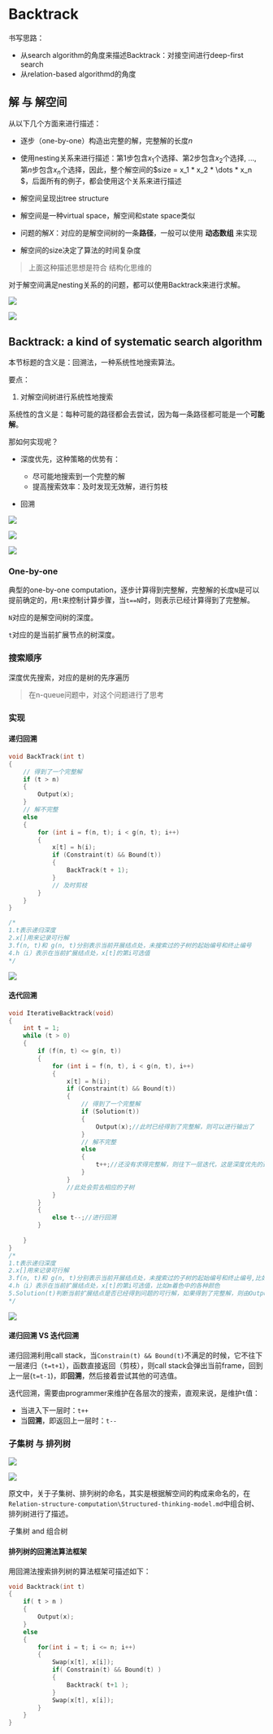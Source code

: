 # Backtrack

书写思路：

- 从search algorithm的角度来描述Backtrack：对接空间进行deep-first search
- 从relation-based algorithmd的角度

## 解 与 解空间



从以下几个方面来进行描述：

- 逐步（one-by-one）构造出完整的解，完整解的长度$n$

- 使用nesting关系来进行描述：第$1$步包含$x_1$个选择、第$2$步包含$x_2$个选择, ..., 第$n$步包含$x_n$个选择，因此，整个解空间的$size = x_1 * x_2 * \dots * x_n $，后面所有的例子，都会使用这个关系来进行描述
- 解空间呈现出tree structure
- 解空间是一种virtual space，解空间和state space类似
- 问题的解$X$：对应的是解空间树的一条**路径**，一般可以使用 **动态数组** 来实现
- 解空间的size决定了算法的时间复杂度

> 上面这种描述思想是符合 结构化思维的

对于解空间满足nesting关系的的问题，都可以使用Backtrack来进行求解。





![](./solution-space-1.jpg)

![](./solution-space-2.jpg)





## Backtrack: a kind of systematic search algorithm

本节标题的含义是：回溯法，一种系统性地搜索算法。

要点：

1. 对解空间树进行系统性地搜索

系统性的含义是：每种可能的路径都会去尝试，因为每一条路径都可能是一个**可能解**。

那如何实现呢？

- 深度优先，这种策略的优势有：
  - 尽可能地搜索到一个完整的解
  - 提高搜索效率：及时发现无效解，进行剪枝

- 回溯



![](./explaination-of-backtrack-1.jpg)



![](./explaination-of-backtrack-2.jpg)

![](./step-of-backtrack.jpg)

### One-by-one

典型的one-by-one computation，逐步计算得到完整解，完整解的长度`N`是可以提前确定的，用`t`来控制计算步骤，当`t==N`时，则表示已经计算得到了完整解。

`N`对应的是解空间树的深度。

`t`对应的是当前扩展节点的树深度。

### 搜索顺序

深度优先搜索，对应的是树的先序遍历

> 在n-queue问题中，对这个问题进行了思考

### 实现



#### 递归回溯

```c++
void BackTrack(int t)
{
    // 得到了一个完整解
	if (t > n)
    {
        Output(x);
    }
    // 解不完整
	else
    {
		for (int i = f(n, t); i < g(n, t); i++)
        {
			x[t] = h(i);
			if (Constraint(t) && Bound(t))
            {
                BackTrack(t + 1);
            }
            // 及时剪枝
		}
	}
}

/*
1.t表示递归深度
2.x[]用来记录可行解
3.f(n, t)和 g(n, t)分别表示当前开展结点处，未搜索过的子树的起始编号和终止编号
4.h（i）表示在当前扩展结点处，x[t]的第i可选值
*/
```

![](./recursive-backtrack.jpg)



#### 迭代回溯



```C++
void IterativeBacktrack(void)
{
	int t = 1;
	while (t > 0)
    {
		if (f(n, t) <= g(n, t))
        {
			for (int i = f(n, t), i < g(n, t), i++)
            {
				x[t] = h(i);
				if (Constraint(t) && Bound(t))
                {
                    // 得到了一个完整解
					if (Solution(t))
                    {
                        Output(x);//此时已经得到了完整解，则可以进行输出了
                    }   
                    // 解不完整
					else 
                    {
                        t++;//还没有求得完整解，则往下一层迭代，这是深度优先的遍历算法
                    }
				}
                //此处会剪去相应的子树
			}
		}
        {
        	else t--;//进行回溯    
        }
		
	}
}
/*
1.t表示递归深度
2.x[]用来记录可行解
3.f(n, t)和 g(n, t)分别表示当前开展结点处，未搜索过的子树的起始编号和终止编号,比如m着色问题中为图的颜色总数
4.h（i）表示在当前扩展结点处，x[t]的第i可选值，比如m着色中的各种颜色
5.Solution(t)判断当前扩展结点是否已经得到问题的可行解，如果得到了完整解，则由Output(x)输出完整解，否则在当前扩展结点处得到的只是部分解，需要继续向纵深方向继续搜索
*/
```

![](./iteration-backtrack.jpg)



#### 递归回溯 VS 迭代回溯

递归回溯利用call stack，当`Constrain(t) && Bound(t)`不满足的时候，它不往下一层递归（`t=t+1`），函数直接返回（剪枝），则call stack会弹出当前frame，回到上一层(`t=t-1`)，即**回溯**，然后接着尝试其他的可选值。

迭代回溯，需要由programmer来维护在各层次的搜索，直观来说，是维护`t`值：

- 当进入下一层时：`t++`
- 当**回溯**，即返回上一层时：`t--`

### 子集树 与 排列树



![](./subset-tree-and-permutation-tree-1.jpg)

![](./subset-tree-and-permutation-tree-2.jpg)



原文中，关于子集树、排列树的命名，其实是根据解空间的构成来命名的，在`Relation-structure-computation\Structured-thinking-model.md`中组合树、排列树进行了描述。

子集树 and 组合树



#### 排列树的回溯法算法框架

用回溯法搜索排列树的算法框架可描述如下：

```C++
void Backtrack(int t)
{
	if( t > n )
	{
		Output(x);
	}
	else
	{
		for(int i = t; i <= n; i++)
		{
			Swap(x[t], x[i]);
			if( Constrain(t) && Bound(t) )
			{
				Backtrack( t+1 );
			}
			Swap(x[t], x[i]);
		}
	}
}
```

